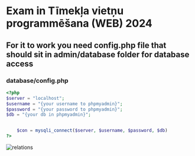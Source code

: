 # Exam in Tīmekļa vietņu programmēšana (WEB) 2024

## For it to work you need config.php file that should sit in admin/database folder for database access
### database/config.php
```php
<?php
$server = "localhost"; 
$username = "{your username to phpmyadmin}"; 
$password = "{your password to phpmyadmin}"; 
$db = "{your db in phpmyadmin}"; 


    $con = mysqli_connect($server, $username, $password, $db)
?>
```

![relations](https://github.com/user-attachments/assets/41e86fb9-1de5-46c2-b55c-848698aa326e)
